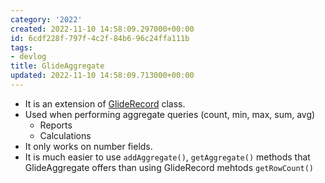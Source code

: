 ```yaml
---
category: '2022'
created: 2022-11-10 14:58:09.297000+00:00
id: 6cdf228f-797f-4c2f-84b6-96c24ffa111b
tags:
- devlog
title: GlideAggregate
updated: 2022-11-10 14:58:09.713000+00:00
---
```

   
   
- It is an extension of [GlideRecord](../devlog/GlideRecord.md) class.   
- Used when performing aggregate queries (count, min, max, sum, avg)   
	- Reports   
	- Calculations   
- It only works on number fields.   
- It is much easier to use  `addAggregate()`, `getAggregate()` methods that GlideAggregate offers than using GlideRecord mehtods `getRowCount()`